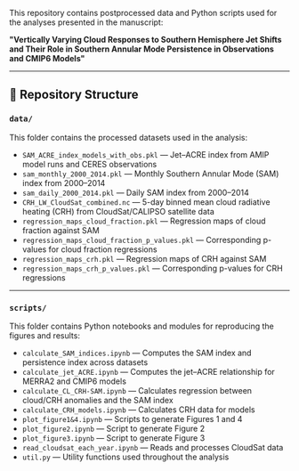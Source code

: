 This repository contains postprocessed data and Python scripts used for the analyses presented in the manuscript:

**"Vertically Varying Cloud Responses to Southern Hemisphere Jet Shifts and Their Role in Southern Annular Mode Persistence in Observations and CMIP6 Models"**

---

## 📁 Repository Structure

### `data/`
This folder contains the processed datasets used in the analysis:

- `SAM_ACRE_index_models_with_obs.pkl` — Jet–ACRE index from AMIP model runs and CERES observations  
- `sam_monthly_2000_2014.pkl` — Monthly Southern Annular Mode (SAM) index from 2000–2014  
- `sam_daily_2000_2014.pkl` — Daily SAM index from 2000–2014  
- `CRH_LW_CloudSat_combined.nc` — 5-day binned mean cloud radiative heating (CRH) from CloudSat/CALIPSO satellite data  
- `regression_maps_cloud_fraction.pkl` — Regression maps of cloud fraction against SAM
- `regression_maps_cloud_fraction_p_values.pkl` — Corresponding p-values for cloud fraction regressions  
- `regression_maps_crh.pkl` — Regression maps of CRH against SAM
- `regression_maps_crh_p_values.pkl` — Corresponding p-values for CRH regressions  

---

### `scripts/`
This folder contains Python notebooks and modules for reproducing the figures and results:

- `calculate_SAM_indices.ipynb` — Computes the SAM index and persistence index across datasets  
- `calculate_jet_ACRE.ipynb` — Computes the jet–ACRE relationship for MERRA2 and CMIP6 models  
- `calculate_CL_CRH-SAM.ipynb` — Calculates regression between cloud/CRH anomalies and the SAM index  
- `calculate_CRH_models.ipynb` — Calculates CRH data for models  
- `plot_figure1&4.ipynb` — Scripts to generate Figures 1 and 4  
- `plot_figure2.ipynb` — Script to generate Figure 2  
- `plot_figure3.ipynb` — Script to generate Figure 3  
- `read_cloudsat_each_year.ipynb` — Reads and processes CloudSat data  
- `util.py` — Utility functions used throughout the analysis  